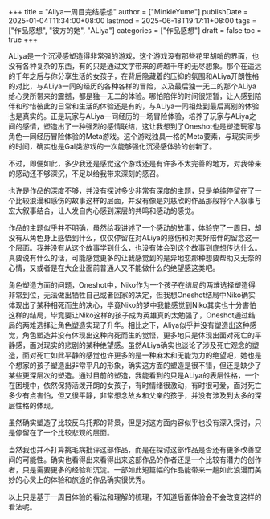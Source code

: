 +++
title = "Aliya一周目完结感想"
author = ["MinkieYume"]
publishDate = 2025-01-04T11:34:00+08:00
lastmod = 2025-06-18T19:17:11+08:00
tags = ["作品感想", "彼方的她", "ALiya"]
categories = ["作品感想"]
draft = false
toc = true
+++

ALiya是一个沉浸感塑造得非常强的游戏，这个游戏没有那些花里胡哨的界面，也没有各种复杂的东西，有的只是通过文字带来的跨越千年的无尽想象。那个在遥远的千年之后与你分享生活的女孩子，在背后隐藏着的压抑的氛围和ALiya开朗性格的对比，与ALiya一同的经历的各种各样的冒险，以及最后独一无二的那个ALiya给心灵所带来的震撼，都是独一无二的体验。哪怕陪伴的时间很短暂，让人感到陪伴和珍惜彼此的日常和生活的体验还是有的，与ALiya一同相处到最后离别的体验也是真实的。正是玩家与ALiya一同经历的一场冒险体验，培养了玩家与ALiya之间的感情，塑造出了一种强烈的感情联结，这让我想到了Oneshot也是塑造玩家与角色一同经历冒险体验的Meta游戏。这个游戏独具一格的Meta要素，与现实同步的时间，确实也是Gal类游戏的一次能够强化沉浸感体验的创新了。

不过，即便如此，多少我还是感觉这个游戏还是有许多不太完善的地方，对我带来的感动还不够深沉，不足以给我带来深刻的感召。

也许是作品的深度不够，并没有探讨多少非常有深度的主题，只是单纯停留在了一个比较浪漫和感伤的故事这样的层面，并没有像是刘慈欣的作品那般将个人叙事与宏大叙事结合，让人发自内心感到深层的共鸣和感动的感觉。

作品的主题似乎并不明确，虽然给我讲述了一个感动的故事，体验完了一周目，却没有从角色身上感悟到什么，仅仅停留在对ALiya的感伤和对美好陪伴的留念这一个层面。我并没有从这个故事学到什么，也没有体会到这个故事到底想传达什么。真要说有什么的话，可能感觉更多的让我感觉到的是异地恋那种想要帮助又无奈的心情，又或者是在大企业面前普通人又不能做什么的绝望感这类吧。

角色塑造方面的问题，Oneshot中，Niko作为一个孩子在结局的两难选择塑造得非常到位，无法做出牺牲自己或者回家的决定，但我想Oneshot结局中Niko确实体现出了某种相死而生的决心，毕竟Niko的梦中我能感觉到Niko其实也十分害怕这样的结局，毕竟要让Niko这样的孩子成为英雄真的太勉强了，Oneshot通过结局的两难选择让角色塑造实现了升华。相比之下，Aliya似乎并没有塑造出这种感觉，角色塑造并没有体现出这种向死而生的觉悟，更多地只是体现出面对死亡的平静感，面对现实的悲剧的某种绝望感。虽然ALiya确实也谈论了涉及死亡观念的塑造，面对死亡如此平静的感觉也许更多的是一种麻木和无能为力的绝望吧，她也是个想家的孩子塑造出非常平凡的形象，确实这方面的塑造是很不错，但还是缺少了某些更深层次的塑造。通过目前的塑造，我能看到的只是ALiya的表层性格，一个在困境中，依然保持活泼开朗的女孩子，有时情绪很激动，有时很可爱，面对死亡多少有点害怕，但又很平静，非常想念故乡和父亲的孩子，并没有涉及到太多的深层性格的体现。

虽然确实塑造了比较反乌托邦的背景，但是对这方面内容似乎也没有深入探讨，只是停留在了一个比较悲观的层面。

当然我也并不打算挑毛病批评这部作品，而是在探讨这部作品是否还有更多改善空间的可能性。确实也看得出来看得出来这部作品的作者还是一个比较有潜力的创作者，只是需要更多的经验和沉淀。一部如此短篇幅的作品能带来一趟如此浪漫而美妙的心灵上的体验和旅途的作品确实很优秀。

以上只是基于一周目体验的看法和理解的梳理，不知道后面体验会不会改变这样的看法呢。
